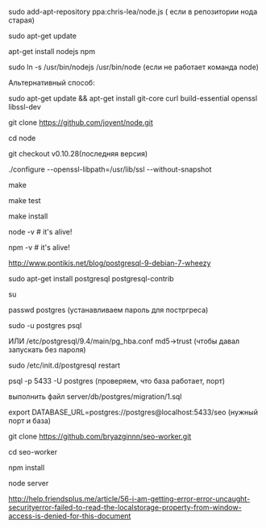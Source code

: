 sudo add-apt-repository ppa:chris-lea/node.js ( если в репозитории нода старая)

sudo apt-get update

apt-get install nodejs npm

sudo ln -s /usr/bin/nodejs /usr/bin/node (если не работает команда node)

Альтернативный способ:

sudo apt-get update && apt-get install git-core curl build-essential openssl libssl-dev

git clone https://github.com/joyent/node.git

cd node

git checkout v0.10.28(последняя версия)

./configure --openssl-libpath=/usr/lib/ssl --without-snapshot

make

make test

make install

node -v # it's alive!
 
npm -v # it's alive!


http://www.pontikis.net/blog/postgresql-9-debian-7-wheezy

sudo apt-get install postgresql postgresql-contrib

su

passwd postgres (устанавливаем пароль для постргреса)

sudo -u postgres psql 

ИЛИ /etc/postgresql/9.4/main/pg_hba.conf md5->trust (чтобы давал запускать без пароля)

sudo /etc/init.d/postgresql restart

psql -p 5433 -U postgres  (проверяем, что база работает, порт)


выполнить файл server/db/postgres/migration/1.sql

export DATABASE_URL=postgres://postgres@localhost:5433/seo (нужный порт и база)

git clone https://github.com/bryazginnn/seo-worker.git

cd seo-worker

npm install

node server

http://help.friendsplus.me/article/56-i-am-getting-error-error-uncaught-securityerror-failed-to-read-the-localstorage-property-from-window-access-is-denied-for-this-document
